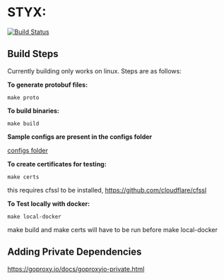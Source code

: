 # STYX:

[![Build Status](https://img.shields.io/travis/navinds25/styx)](https://travis-ci.org/navinds25/styx)

## Build Steps

Currently building only works on linux. Steps are as follows:

**To generate protobuf files:**

``` make proto ```


**To build binaries:**

``` make build ```


**Sample configs are present in the configs folder**

[configs folder](configs/)


**To create certificates for testing:**

``` make certs ```

this requires cfssl to be installed, https://github.com/cloudflare/cfssl


**To Test locally with docker:**

``` make local-docker ```

make build and make certs will have to be run before make local-docker

## Adding Private Dependencies

https://goproxy.io/docs/goproxyio-private.html
